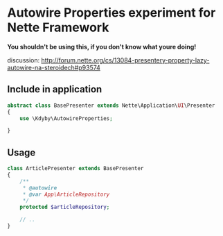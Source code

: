 # Autowire Properties experiment for Nette Framework

**You shouldn't be using this, if you don't know what youre doing!**

discussion: http://forum.nette.org/cs/13084-presentery-property-lazy-autowire-na-steroidech#p93574


## Include in application


```php
abstract class BasePresenter extends Nette\Application\UI\Presenter
{
	use \Kdyby\AutowireProperties;

}
```


## Usage


```php
class ArticlePresenter extends BasePresenter
{
    /**
     * @autowire
     * @var App\ArticleRepository
     */
    protected $articleRepository;

    // ..
}
```
